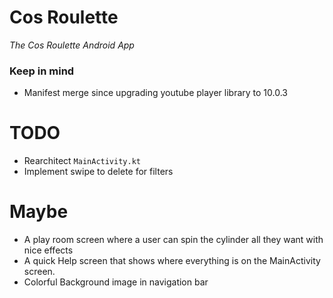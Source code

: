 # Cos Roulette
_The Cos Roulette Android App_

### Keep in mind
- Manifest merge since upgrading youtube player library to 10.0.3

# TODO
- Rearchitect `MainActivity.kt`
- Implement swipe to delete for filters

# Maybe
- A play room screen where a user can spin the cylinder all they want with nice effects
- A quick Help screen that shows where everything is on the MainActivity screen.
- Colorful Background image in navigation bar